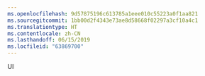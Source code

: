 ```yaml
---
ms.openlocfilehash: 9d57875196c613785a1eee010c55223a0f1aa821
ms.sourcegitcommit: 1bb00d2f4343e73ae8d58668f02297a3cf10a4c1
ms.translationtype: HT
ms.contentlocale: zh-CN
ms.lasthandoff: 06/15/2019
ms.locfileid: "63869700"
---
```

UI